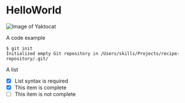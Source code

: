 # HelloWorld
![Image of Yaktocat](https://octodex.github.com/images/yaktocat.png)

A code example
```
$ git init
Initialized empty Git repository in /Users/skills/Projects/recipe-repository/.git/
```
A list
- [x] List syntax is required
- [x] This item is complete
- [ ] This item is not complete
